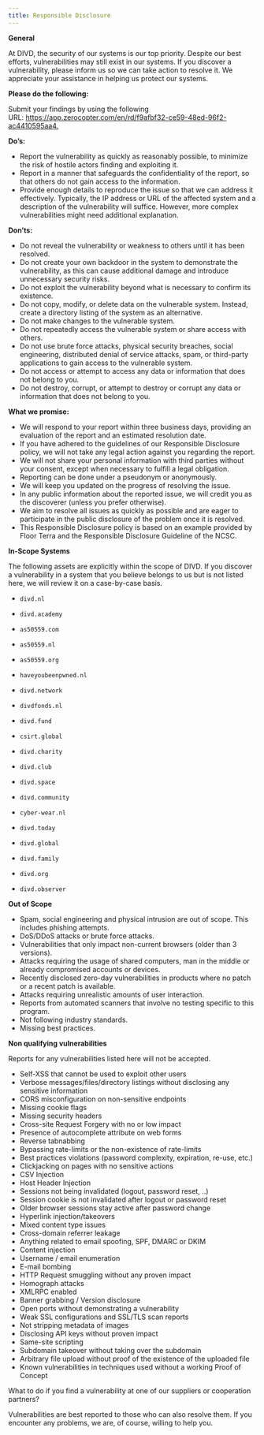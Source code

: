 ```yaml
---
title: Responsible Disclosure
---
```

**General**

At DIVD, the security of our systems is our top priority. Despite our best efforts, vulnerabilities may still exist in our systems. If you discover a vulnerability, please inform us so we can take action to resolve it. We appreciate your assistance in helping us protect our systems.

**Please do the following:**

Submit your findings by using the following URL: <https://app.zerocopter.com/en/rd/f9afbf32-ce59-48ed-96f2-ac4410595aa4.>

**Do’s:**

* Report the vulnerability as quickly as reasonably possible, to minimize the risk of hostile actors finding and exploiting it.
* Report in a manner that safeguards the confidentiality of the report, so that others do not gain access to the information.
* Provide enough details to reproduce the issue so that we can address it effectively. Typically, the IP address or URL of the affected system and a description of the vulnerability will suffice. However, more complex vulnerabilities might need additional explanation.

**Don’ts:**

* Do not reveal the vulnerability or weakness to others until it has been resolved.
* Do not create your own backdoor in the system to demonstrate the vulnerability, as this can cause additional damage and introduce unnecessary security risks.
* Do not exploit the vulnerability beyond what is necessary to confirm its existence.
* Do not copy, modify, or delete data on the vulnerable system. Instead, create a directory listing of the system as an alternative.
* Do not make changes to the vulnerable system.
* Do not repeatedly access the vulnerable system or share access with others.
* Do not use brute force attacks, physical security breaches, social engineering, distributed denial of service attacks, spam, or third-party applications to gain access to the vulnerable system.
* Do not access or attempt to access any data or information that does not belong to you.
* Do not destroy, corrupt, or attempt to destroy or corrupt any data or information that does not belong to you.

**What we promise:**

* We will respond to your report within three business days, providing an evaluation of the report and an estimated resolution date.
* If you have adhered to the guidelines of our Responsible Disclosure policy, we will not take any legal action against you regarding the report.
* We will not share your personal information with third parties without your consent, except when necessary to fulfill a legal obligation.
* Reporting can be done under a pseudonym or anonymously.
* We will keep you updated on the progress of resolving the issue.
* In any public information about the reported issue, we will credit you as the discoverer (unless you prefer otherwise).
* We aim to resolve all issues as quickly as possible and are eager to participate in the public disclosure of the problem once it is resolved.
* This Responsible Disclosure policy is based on an example provided by Floor Terra and the Responsible Disclosure Guideline of the NCSC.

**In-Scope Systems**

The following assets are explicitly within the scope of DIVD. If you discover a vulnerability in a system that you believe belongs to us but is not listed here, we will review it on a case-by-case basis.

* ```
  divd.nl
  ```
* ```
  divd.academy
  ```
* ```
  as50559.com
  ```
* ```
  as50559.nl
  ```
* ```
  as50559.org
  ```
* ```
  haveyoubeenpwned.nl
  ```
* ```
  divd.network
  ```
* ```
  divdfonds.nl
  ```
* ```
  divd.fund
  ```
* ```
  csirt.global
  ```
* ```
  divd.charity
  ```
* ```
  divd.club
  ```
* ```
  divd.space
  ```
* ```
  divd.community
  ```
* ```
  cyber-wear.nl
  ```
* ```
  divd.today
  ```
* ```
  divd.global
  ```
* ```
  divd.family
  ```
* ```
  divd.org
  ```
* ```
  divd.observer
  ```

**Out of Scope**

* Spam, social engineering and physical intrusion are out of scope. This includes phishing attempts.
* DoS/DDoS attacks or brute force attacks.
* Vulnerabilities that only impact non-current browsers (older than 3 versions).
* Attacks requiring the usage of shared computers, man in the middle or already compromised accounts or devices.
* Recently disclosed zero-day vulnerabilities in products where no patch or a recent patch is available.
* Attacks requiring unrealistic amounts of user interaction.
* Reports from automated scanners that involve no testing specific to this program.
* Not following industry standards.
* Missing best practices.

**Non qualifying vulnerabilities**

Reports for any vulnerabilities listed here will not be accepted.

* Self-XSS that cannot be used to exploit other users
* Verbose messages/files/directory listings without disclosing any sensitive information
* CORS misconfiguration on non-sensitive endpoints
* Missing cookie flags
* Missing security headers
* Cross-site Request Forgery with no or low impact
* Presence of autocomplete attribute on web forms
* Reverse tabnabbing
* Bypassing rate-limits or the non-existence of rate-limits
* Best practices violations (password complexity, expiration, re-use, etc.)
* Clickjacking on pages with no sensitive actions
* CSV Injection
* Host Header Injection
* Sessions not being invalidated (logout, password reset, ..)
* Session cookie is not invalidated after logout or password reset
* Older browser sessions stay active after password change
* Hyperlink injection/takeovers
* Mixed content type issues
* Cross-domain referrer leakage
* Anything related to email spoofing, SPF, DMARC or DKIM
* Content injection
* Username / email enumeration
* E-mail bombing
* HTTP Request smuggling without any proven impact
* Homograph attacks
* XMLRPC enabled
* Banner grabbing / Version disclosure
* Open ports without demonstrating a vulnerability
* Weak SSL configurations and SSL/TLS scan reports
* Not stripping metadata of images
* Disclosing API keys without proven impact
* Same-site scripting
* Subdomain takeover without taking over the subdomain
* Arbitrary file upload without proof of the existence of the uploaded file
* Known vulnerabilities in techniques used without a working Proof of Concept

What to do if you find a vulnerability at one of our suppliers or cooperation partners?

Vulnerabilities are best reported to those who can also resolve them. If you encounter any problems, we are, of course, willing to help you.
